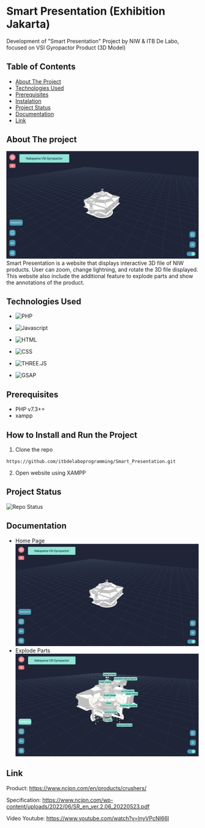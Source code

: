 # Smart Presentation (Exhibition Jakarta)

Development of "Smart Presentation" Project by NIW &amp; ITB De Labo, focused on VSI Gyropactor Product (3D Model)

## Table of Contents

- [About The Project](#about-the-project)
- [Technologies Used](#technologies-used)
- [Prerequisites](#prerequisites)
- [Instalation](#instalation)
- [Project Status](#project-status)
- [Documentation](#Documentation)
- [Link](#Link)

## About The project

<!-- <img src="screenshots/HomePage.jpg" alt="drawing" width="200"/> -->

![Home Page](screenshots/HomePage.jpg)
Smart Presentation is a website that displays interactive 3D file of NIW products. User can zoom, change lightning, and rotate the 3D file displayed. This website also include the additional feature to explode parts and show the annotations of the product.

## Technologies Used

- ![PHP](https://img.shields.io/badge/PHP-777BB3?style=for-the-badge&logo=php&logoColor=FFFFFF)

- ![Javascript](https://img.shields.io/badge/JAVASCRIPT-F0DB4F?style=for-the-badge&logo=javascript&logoColor=000000)

- ![HTML](https://img.shields.io/badge/HTML-d24c27?style=for-the-badge&logo=html5&logoColor=FFFFFF)

- ![CSS](https://img.shields.io/badge/CSS-2c65a3?style=for-the-badge&logo=CSS3&logoColor=FFFFFF)

- ![THREE.JS](https://img.shields.io/badge/THREE.JS-000000?style=for-the-badge&logo=THREE.JS&logoColor=FFFFFF)

- ![GSAP](https://img.shields.io/badge/GSAP-white?style=for-the-badge&logo=greensock&logoColor=green&color=white)

## Prerequisites

- PHP v7.3++
- xampp

## How to Install and Run the Project

1. Clone the repo

```
https://github.com/itbdelaboprogramming/Smart_Presentation.git
```

2. Open website using XAMPP

## Project Status

![Repo Status](https://img.shields.io/badge/repo%20status-active-green)

## Documentation

- Home Page
  ![Home Page](screenshots/HomePage.jpg)
- Explode Parts
  ![Explode](screenshots/Explode1.jpg)

## Link

Product: https://www.ncjpn.com/en/products/crushers/

Specification: https://www.ncjpn.com/wp-content/uploads/2022/06/SR_en_ver.2.06_20220523.pdf

Video Youtube: https://www.youtube.com/watch?v=lnyVPcNI66I

